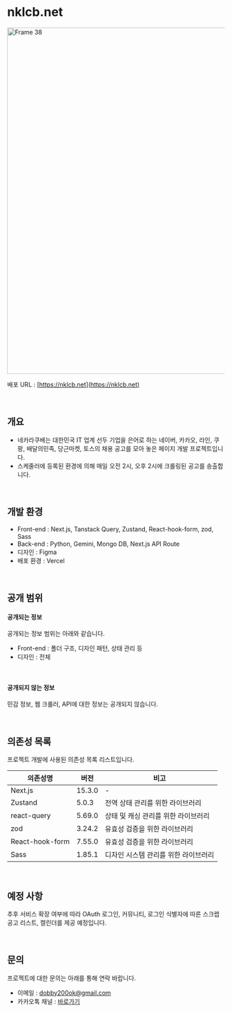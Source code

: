 # nklcb.net

<img width="800" alt="Frame 38" src="https://github.com/user-attachments/assets/9b8534e1-40e9-44e6-9075-543a986a3e7d" />

배포 URL : [https://nklcb.net](https://nklcb.net)

<br />

## 개요

- 네카라쿠배는 대한민국 IT 업계 선두 기업을 은어로 하는 네이버, 카카오, 라인, 쿠팡, 배달의민족, 당근마켓, 토스의 채용 공고를 모아 놓은 페이지 개발 프로젝트입니다. 
- 스케줄러에 등록된 환경에 의해 매일 오전 2시, 오후 2시에 크롤링된 공고를 송출합니다.

<br />

## 개발 환경

- Front-end : Next.js, Tanstack Query, Zustand, React-hook-form, zod, Sass
- Back-end : Python, Gemini, Mongo DB, Next.js API Route
- 디자인 : Figma
- 배포 환경 : Vercel


<br />

## 공개 범위

#### 공개되는 정보

공개되는 정보 범위는 아래와 같습니다.

- Front-end : 폴더 구조, 디자인 패턴, 상태 관리 등
- 디자인 : 전체

<br />

#### 공개되지 않는 정보

민감 정보, 웹 크롤러, API에 대한 정보는 공개되지 않습니다.

<br />

## 의존성 목록

프로젝트 개발에 사용된 의존성 목록 리스트입니다.

| 의존성명 | 버전 | 비고 |
| --- | --- | --- |
| Next.js | 15.3.0 | - |
| Zustand | 5.0.3 | 전역 상태 관리를 위한 라이브러리 |
| react-query | 5.69.0 | 상태 및 캐싱 관리를 위한 라이브러리 |
| zod | 3.24.2 | 유효성 검증을 위한 라이브러리 |
| React-hook-form | 7.55.0 | 유효성 검증을 위한 라이브러리 |
| Sass | 1.85.1 | 디자인 시스템 관리를 위한 라이브러리 |


<br />

## 예정 사항

추후 서비스 확장 여부에 따라 OAuth 로그인, 커뮤니티, 로그인 식별자에 따른 스크랩 공고 리스트, 캘린더를 제공 예정입니다.

<br />

## 문의

프로젝트에 대한 문의는 아래를 통해 연락 바랍니다.
- 이메일 : dobby200ok@gmail.com
- 카카오톡 채널 : [바로가기](http://pf.kakao.com/_cxmxmnn/chat)
